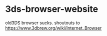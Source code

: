 # 3ds-browser-website
 old3DS browser sucks.
shoutouts to https://www.3dbrew.org/wiki/Internet_Browser
